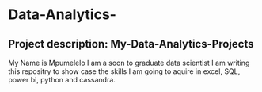 # Data-Analytics-
## Project description: My-Data-Analytics-Projects
My Name is Mpumelelo I am a soon to graduate data scientist
I am writing this repositry to show case the skills I am going to aquire in excel, SQL, power bi, python and cassandra.
